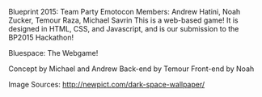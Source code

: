 Blueprint 2015: Team Party Emotocon
  Members: Andrew Hatini, Noah Zucker, Temour Raza, Michael Savrin
  This is a web-based game!  It is designed in HTML, CSS, and Javascript, and is our submission to the BP2015 Hackathon!
  
  Bluespace: The Webgame!
  
  Concept by Michael and Andrew
  Back-end by Temour
  Front-end by Noah
  
  Image Sources:
  http://newpict.com/dark-space-wallpaper/
